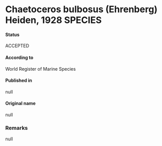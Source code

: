 Chaetoceros bulbosus (Ehrenberg) Heiden, 1928 SPECIES
=======

#### Status
ACCEPTED

#### According to
World Register of Marine Species

#### Published in
null

#### Original name
null

### Remarks
null